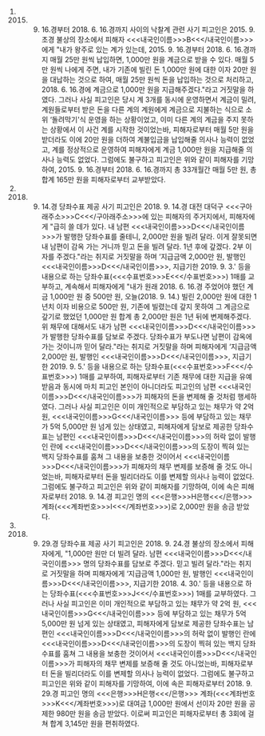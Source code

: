 1. 2015. 9. 16.경부터 2018. 6. 16.경까지 사이의 낙찰계 관련 사기
피고인은 2015. 9.초경 불상의 장소에서 피해자 <<<내국인이름>>>B<<</내국인이름>>>에게 "내가 왕주로 있는 계가 있는데, 2015. 9. 16.경부터 2018. 6. 16.경까지 매월 25만 원씩 납입하면, 1,000만 원을 계금으로 받을 수 있다. 매월 5만 원씩 나에게 주면, 내가 기존에 빌린 돈 1,000만 원에 대한 이자 20만 원을 대납하는 것으로 하여, 매월 25만 원씩 돈을 납입하는 것으로 처리하고, 2018. 6. 16.경에 계금으로 1,000만 원을 지급해주겠다."라고 거짓말을 하였다. 그러나 사실 피고인은 당시 계 3개를 동시에 운영하면서 계금이 밀려, 계원들로부터 받은 돈을 다른 계의 계원에게 계금으로 지불하는 식으로 소위 ‘돌려막기'식 운영을 하는 상황이었고, 이미 다른 계의 계금을 주지 못하는 상황에서 이 사건 계를 시작한 것이었는바, 피해자로부터 매월 5만 원을 받더라도 이에 20만 원을 더하여 계불입금을 납입해줄 의사나 능력이 없었고, 계를 정상적으로 운영하여 피해자에게 계금 1,000만 원을 지급해줄 의사나 능력도 없었다.
그럼에도 불구하고 피고인은 위와 같이 피해자를 기망하여, 2015. 9. 16.경부터 2018. 6. 16.경까지 총 33개월간 매월 5만 원, 총 합계 165만 원을 피해자로부터 교부받았다.
2. 2018. 9. 14.경 당좌수표 제공 사기
피고인은 2018. 9. 14.경 대전 대덕구 <<<구아래주소>>>C<<</구아래주소>>>에 있는 피해자의 주거지에서, 피해자에게 "급히 쓸 데가 있다. 내 남편 <<<내국인이름>>>D<<</내국인이름>>>가 발행한 당좌수표를 줄테니, 2,000만 원을 빌려 달라. 이게 잘못되면 내 남편이 감옥 가는 거니까 믿고 돈을 빌려 달라. 1년 후에 갚겠다. 2부 이자를 주겠다."라는 취지로 거짓말을 하며 ‘지급금액 2,000만 원, 발행인 <<<내국인이름>>>D<<</내국인이름>>>, 지급기한 2019. 9. 3.' 등을 내용으로 하는 당좌수표(<<<수표번호>>>E<<</수표번호>>>) 1매를 교부하고, 계속해서 피해자에게 "내가 원래 2018. 6. 16.경 주었어야 했던 계금 1,000만 원 중 500만 원, 오늘(2018. 9. 14.) 빌린 2,000만 원에 대한 1년치 이자 비용으로 500만 원, 기존에 빌렸는데 갚지 못하여 그 계금으로 갚기로 했었던 1,000만 원 합계 총 2,000만 원은 1년 뒤에 변제해주겠다. 위 채무에 대해서도 내가 남편 <<<내국인이름>>>D<<</내국인이름>>>가 발행한 당좌수표를 담보로 주겠다. 당좌수표가 부도나면 남편이 감옥에 가는 것이니까 믿어 달라."라는 취지로 거짓말을 하며 피해자에게 ‘지급금액 2,000만 원, 발행인 <<<내국인이름>>>D<<</내국인이름>>>, 지급기한 2019. 9. 5.' 등을 내용으로 하는 당좌수표(<<<수표번호>>>F<<</수표번호>>>) 1매를 교부하여, 피해자로부터 기존 채무에 대한 지급을 유예 받음과 동시에 마치 피고인 본인이 아니더라도 피고인의 남편 <<<내국인이름>>>D<<</내국인이름>>>가 피해자의 돈을 변제해 줄 것처럼 행세하였다.
그러나 사실 피고인은 이미 개인적으로 부담하고 있는 채무가 약 2억 원, <<<내국인이름>>>G<<</내국인이름>>> 등에 부담하고 있는 채무가 5억 5,000만 원 넘게 있는 상태였고, 피해자에게 담보로 제공한 당좌수표는 남편인 <<<내국인이름>>>D<<</내국인이름>>>의 허락 없이 발행인 란에 <<<내국인이름>>>D<<</내국인이름>>>의 도장이 찍혀 있는 백지 당좌수표를 훔쳐 그 내용을 보충한 것이어서 <<<내국인이름>>>D<<</내국인이름>>>가 피해자의 채무 변제를 보증해 줄 것도 아니었는바, 피해자로부터 돈을 빌리더라도 이를 변제할 의사나 능력이 없었다.
그럼에도 불구하고 피고인은 위와 같이 피해자를 기망하여, 이에 속은 피해자로부터 2018. 9. 14.경 피고인 명의 <<<은행>>>H은행<<</은행>>> 계좌(<<<계좌번호>>>I<<</계좌번호>>>)로 2,000만 원을 송금 받았다.
3. 2018. 9. 29.경 당좌수표 제공 사기
피고인은 2018. 9. 24.경 불상의 장소에서 피해자에게, "1,000만 원만 더 빌려 달라. 남편 <<<내국인이름>>>D<<</내국인이름>>> 명의 당좌수표를 담보로 주겠다. 믿고 빌려 달라."라는 취지로 거짓말을 하며 피해자에게 ‘지급금액 1,000만 원, 발행인 <<<내국인이름>>>D<<</내국인이름>>>, 지급기한 2018. 4. 30.' 등을 내용으로 하는 당좌수표(<<<수표번호>>>J<<</수표번호>>>) 1매를 교부하였다.
그러나 사실 피고인은 이미 개인적으로 부담하고 있는 채무가 약 2억 원, <<<내국인이름>>>G<<</내국인이름>>> 등에 부담하고 있는 채무가 5억 5,000만 원 넘게 있는 상태였고, 피해자에게 담보로 제공한 당좌수표는 남편인 <<<내국인이름>>>D<<</내국인이름>>>의 허락 없이 발행인 란에 <<<내국인이름>>>D<<</내국인이름>>>의 도장이 찍혀 있는 백지 당좌수표를 훔쳐 그 내용을 보충한 것이어서 <<<내국인이름>>>D<<</내국인이름>>>가 피해자의 채무 변제를 보증해 줄 것도 아니었는바, 피해자로부터 돈을 빌리더라도 이를 변제할 의사나 능력이 없었다.
그럼에도 불구하고 피고인은 위와 같이 피해자를 기망하여, 이에 속은 피해자로부터 2018. 9. 29.경 피고인 명의 <<<은행>>>H은행<<</은행>>> 계좌(<<<계좌번호>>>K<<</계좌번호>>>)로 대여금 1,000만 원에서 선이자 20만 원을 공제한 980만 원을 송금 받았다.
이로써 피고인은 피해자로부터 총 3회에 걸쳐 합계 3,145만 원을 편취하였다.
